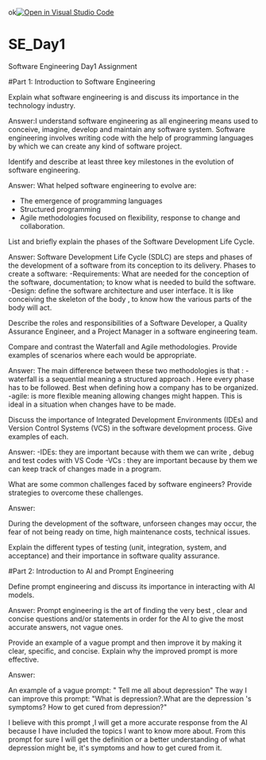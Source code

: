 ok[![Open in Visual Studio Code](https://classroom.github.com/assets/open-in-vscode-2e0aaae1b6195c2367325f4f02e2d04e9abb55f0b24a779b69b11b9e10269abc.svg)](https://classroom.github.com/online_ide?assignment_repo_id=18401303&assignment_repo_type=AssignmentRepo)
# SE_Day1
Software Engineering Day1 Assignment

#Part 1: Introduction to Software Engineering

Explain what software engineering is and discuss its importance in the technology industry.


Answer:I understand software engineering as all engineering means used to conceive, imagine, develop and maintain any software system. Software engineering involves writing code with the help of programming languages by which we can create any kind of software project.


Identify and describe at least three key milestones in the evolution of software engineering.

Answer:
What helped software engineering to evolve are:
- The emergence of programming languages
- Structured programming
- Agile methodologies focused on flexibility, response to change and collaboration.

List and briefly explain the phases of the Software Development Life Cycle.

Answer:
Software Development Life Cycle (SDLC) are steps and phases of the development of a software from its conception to its delivery. Phases to create a software: 
-Requirements:  What are needed for the conception of the software, documentation; to know what is needed to build the software.
-Design: define the software architecture and user interface. It is like conceiving the skeleton of the body , to know how the various parts of the body will act.

Describe the roles and responsibilities of a Software Developer, a Quality Assurance Engineer, and a Project Manager in a software engineering team.



Compare and contrast the Waterfall and Agile methodologies. Provide examples of scenarios where each would be appropriate.

Answer: 
The main difference between these two methodologies is that : 
-waterfall is a sequential meaning a structured approach . Here every phase has to be followed. Best when defining how a company has to be organized.
-agile: is more flexible meaning allowing changes might happen. This is ideal in a situation when changes have to be made.

Discuss the importance of Integrated Development Environments (IDEs) and Version Control Systems (VCS) in the software development process. Give examples of each.

Answer:
-IDEs: they are important because with them we can write , debug and test codes with VS Code
-VCs : they are important because by them we can keep track of changes made in a program.

What are some common challenges faced by software engineers? Provide strategies to overcome these challenges.

Answer: 

During the development of the software, unforseen changes may occur, the fear of not being ready on time, high maintenance costs, technical issues.

Explain the different types of testing (unit, integration, system, and acceptance) and their importance in software quality assurance.


#Part 2: Introduction to AI and Prompt Engineering


Define prompt engineering and discuss its importance in interacting with AI models.

Answer:
Prompt engineering is the art of finding the very best , clear and concise questions and/or statements in order for the AI to give the most accurate answers, not vague ones.


Provide an example of a vague prompt and then improve it by making it clear, specific, and concise. Explain why the improved prompt is more effective.

Answer:

An example of a vague prompt:
" Tell me all about depression"
The way I can improve this prompt:
"What is depression?.What are the depression 's symptoms? How to get cured from depression?"

I believe with this prompt ,I will get a more accurate response from the AI because I have included the topics I want to know more about. From this prompt for sure I will get the definition or a better understanding of what depression might be, it's symptoms and how to get cured from it.
